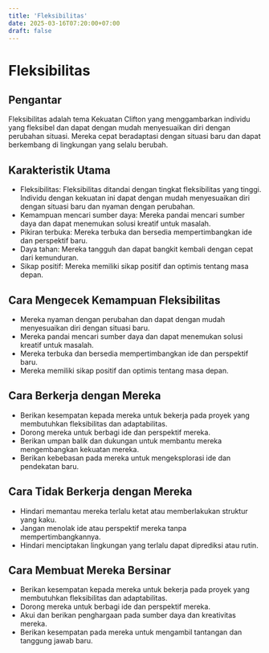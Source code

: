 ```yaml
---
title: 'Fleksibilitas'
date: 2025-03-16T07:20:00+07:00
draft: false
---
```


# Fleksibilitas

## Pengantar

Fleksibilitas adalah tema Kekuatan Clifton yang menggambarkan individu yang fleksibel dan dapat dengan mudah menyesuaikan diri dengan perubahan situasi. Mereka cepat beradaptasi dengan situasi baru dan dapat berkembang di lingkungan yang selalu berubah.

## Karakteristik Utama

- Fleksibilitas: Fleksibilitas ditandai dengan tingkat fleksibilitas yang tinggi. Individu dengan kekuatan ini dapat dengan mudah menyesuaikan diri dengan situasi baru dan nyaman dengan perubahan.
- Kemampuan mencari sumber daya: Mereka pandai mencari sumber daya dan dapat menemukan solusi kreatif untuk masalah.
- Pikiran terbuka: Mereka terbuka dan bersedia mempertimbangkan ide dan perspektif baru.
- Daya tahan: Mereka tangguh dan dapat bangkit kembali dengan cepat dari kemunduran.
- Sikap positif: Mereka memiliki sikap positif dan optimis tentang masa depan.

## Cara Mengecek Kemampuan Fleksibilitas

- Mereka nyaman dengan perubahan dan dapat dengan mudah menyesuaikan diri dengan situasi baru.
- Mereka pandai mencari sumber daya dan dapat menemukan solusi kreatif untuk masalah.
- Mereka terbuka dan bersedia mempertimbangkan ide dan perspektif baru.
- Mereka memiliki sikap positif dan optimis tentang masa depan.

## Cara Berkerja dengan Mereka

- Berikan kesempatan kepada mereka untuk bekerja pada proyek yang membutuhkan fleksibilitas dan adaptabilitas.
- Dorong mereka untuk berbagi ide dan perspektif mereka.
- Berikan umpan balik dan dukungan untuk membantu mereka mengembangkan kekuatan mereka.
- Berikan kebebasan pada mereka untuk mengeksplorasi ide dan pendekatan baru.

## Cara Tidak Berkerja dengan Mereka

- Hindari memantau mereka terlalu ketat atau memberlakukan struktur yang kaku.
- Jangan menolak ide atau perspektif mereka tanpa mempertimbangkannya.
- Hindari menciptakan lingkungan yang terlalu dapat diprediksi atau rutin.

## Cara Membuat Mereka Bersinar

- Berikan kesempatan kepada mereka untuk bekerja pada proyek yang membutuhkan fleksibilitas dan adaptabilitas.
- Dorong mereka untuk berbagi ide dan perspektif mereka.
- Akui dan berikan penghargaan pada sumber daya dan kreativitas mereka.
- Berikan kesempatan pada mereka untuk mengambil tantangan dan tanggung jawab baru.
